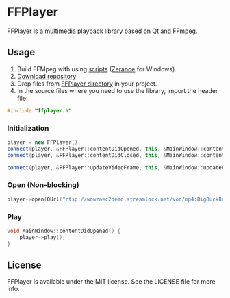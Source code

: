 # FFPlayer

FFPlayer is a multimedia playback library based on Qt and FFmpeg.

## Usage

1. Build FFMpeg with using [scripts](https://github.com/Sinweaver/FFPlayer/tree/master/scripts) ([Zeranoe](https://ffmpeg.zeranoe.com/builds/) for Windows).
2. [Download repository](https://github.com/Sinweaver/FFPlayer/archive/master.zip)
3. Drop files from [FFPlayer directory](https://github.com/Sinweaver/FFPlayer/tree/master/FFPlayer) in your project.
4. In the source files where you need to use the library, import the header file:

```cpp
#include "ffplayer.h"
```

### Initialization

```cpp
player = new FFPlayer();
connect(player, &FFPlayer::contentDidOpened, this, &MainWindow::contentDidOpened);
connect(player, &FFPlayer::contentDidClosed, this, &MainWindow::contentDidClosed);

connect(player, &FFPlayer::updateVideoFrame, this, &MainWindow::updateVideoFrame);
```

### Open (Non-blocking)

```cpp
player->open(QUrl("rtsp://wowzaec2demo.streamlock.net/vod/mp4:BigBuckBunny_115k.mov"));
```

### Play

```cpp
void MainWindow::contentDidOpened() {
    player->play();
}
```

## License

FFPlayer is available under the MIT license. See the LICENSE file for more info.